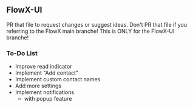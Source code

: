 ## FlowX-UI
PR that file to request changes or suggest ideas. Don't PR that file if you referring to the FlowX main branche! This is ONLY for the FlowX-UI branche!

### To-Do List
- Improve read indicator
- Implement "Add contact"
- Implement custom contact names
- Add more settings
- Implement notifications
  - with popup feature